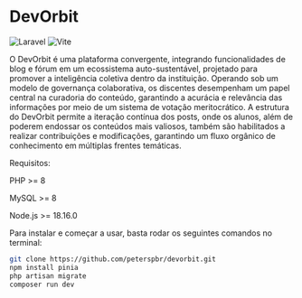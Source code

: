 # DevOrbit

![Laravel](https://img.shields.io/badge/laravel-%23FF2D20.svg?style=for-the-badge&logo=laravel&logoColor=white)
![Vite](https://img.shields.io/badge/vite-%23646CFF.svg?style=for-the-badge&logo=vite&logoColor=white)

O DevOrbit é uma plataforma convergente, integrando funcionalidades de blog e fórum em um ecossistema auto-sustentável, projetado para promover a inteligência coletiva dentro da instituição. Operando sob um modelo de governança colaborativa, os discentes desempenham um papel central na curadoria do conteúdo, garantindo a acurácia e relevância das informações por meio de um sistema de votação meritocrático. A estrutura do DevOrbit permite a iteração contínua dos posts, onde os alunos, além de poderem endossar os conteúdos mais valiosos, também são habilitados a realizar contribuições e modificações, garantindo um fluxo orgânico de conhecimento em múltiplas frentes temáticas.

Requisitos:

PHP >= 8

MySQL >= 8

Node.js >= 18.16.0

Para instalar e começar a usar, basta rodar os seguintes comandos no terminal:
```bash
git clone https://github.com/peterspbr/devorbit.git
npm install pinia
php artisan migrate
composer run dev
```
